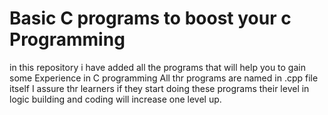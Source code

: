 # Basic C programs to boost your c Programming
in this repository i have added all the programs that will help you to gain some Experience in C programming
All thr programs are named in .cpp file itself 
I assure thr learners if they start doing these programs their level in logic building and coding will increase one level up.
